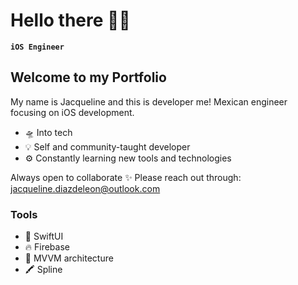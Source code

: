 # Hello there 👋🏼 #
**`iOS Engineer`**
## Welcome to my Portfolio ##


My name is Jacqueline and this is developer me! Mexican engineer focusing on iOS development.
- 🛸 Into tech
- 💡 Self and community-taught developer
- ⚙️ Constantly learning new tools and technologies

Always open to collaborate ✨
Please reach out through: jacqueline.diazdeleon@outlook.com

### Tools ###
- 📲 SwiftUI
- 🔥 Firebase
- 🔨 MVVM architecture
- 🖍️ Spline